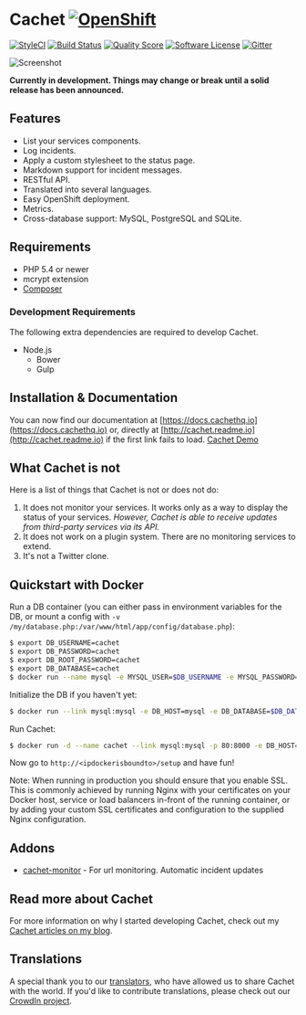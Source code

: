 # Cachet [![OpenShift](https://raw.githubusercontent.com/pcon/sticky-notes-quickstart/master/public/openshiftDeploy.png)](https://openshift.redhat.com/app/console/application_types/custom?name=cachethq&initial_git_url=https://github.com/StartledPhoenix/openshift-cachet.git&cartridges[]=php-5.4&cartridges[]=mysql-5.5)

[![StyleCI](https://styleci.io/repos/26730195/shield)](https://styleci.io/repos/26730195/)
[![Build Status](https://img.shields.io/travis/cachethq/Cachet.svg?style=flat-square)](https://travis-ci.org/cachethq/Cachet)
[![Quality Score](https://img.shields.io/scrutinizer/g/cachethq/Cachet.svg?style=flat-square)](https://scrutinizer-ci.com/g/cachethq/Cachet)
[![Software License](https://img.shields.io/badge/license-MIT-brightgreen.svg?style=flat-square)](LICENSE)
[![Gitter](https://img.shields.io/badge/gitter-join%20chat-brightgreen.svg?style=flat-square)](https://gitter.im/cachethq/Cachet?utm_source=badge&utm_medium=badge&utm_campaign=pr-badge)

![Screenshot](https://cachethq.io/img/main-interface.jpg)

**Currently in development. Things may change or break until a solid release has been announced.**

## Features

- List your services components.
- Log incidents.
- Apply a custom stylesheet to the status page.
- Markdown support for incident messages.
- RESTful API.
- Translated into several languages.
- Easy OpenShift deployment.
- Metrics.
- Cross-database support: MySQL, PostgreSQL and SQLite.

## Requirements

- PHP 5.4 or newer
- mcrypt extension
- [Composer](https://getcomposer.org)

### Development Requirements

The following extra dependencies are required to develop Cachet.

- Node.js
    + Bower
    + Gulp

## Installation & Documentation

You can now find our documentation at [https://docs.cachethq.io](https://docs.cachethq.io) or, directly at [http://cachet.readme.io](http://cachet.readme.io) if the first link fails to load. [Cachet Demo](https://demo.cachethq.io)

## What Cachet is not

Here is a list of things that Cachet is not or does not do:

1. It does not monitor your services. It works only as a way to display the status of your services. *However, Cachet is able to receive updates from third-party services via its API.*
2. It does not work on a plugin system. There are no monitoring services to extend.
3. It's not a Twitter clone.

## Quickstart with Docker

Run a DB container (you can either pass in environment variables for the DB, or mount a config with `-v /my/database.php:/var/www/html/app/config/database.php`):

```bash
$ export DB_USERNAME=cachet
$ export DB_PASSWORD=cachet
$ export DB_ROOT_PASSWORD=cachet
$ export DB_DATABASE=cachet
$ docker run --name mysql -e MYSQL_USER=$DB_USERNAME -e MYSQL_PASSWORD=$DB_PASSWORD  -e MYSQL_ROOT_PASSWORD=$DB_ROOT_PASSWORD -e MYSQL_DATABASE=$DB_DATABASE -d mysql
```

Initialize the DB if you haven't yet:

```bash
$ docker run --link mysql:mysql -e DB_HOST=mysql -e DB_DATABASE=$DB_DATABASE -e DB_USERNAME=$DB_USERNAME -e DB_PASSWORD=$DB_PASSWORD cachethq/cachet:latest php artisan migrate --force
```

Run Cachet:

```bash
$ docker run -d --name cachet --link mysql:mysql -p 80:8000 -e DB_HOST=mysql -e DB_DATABASE=$DB_DATABASE -e DB_USERNAME=$DB_USERNAME -e DB_PASSWORD=$DB_PASSWORD cachethq/cachet:latest
```

Now go to `http://<ipdockerisboundto>/setup` and have fun!

Note: When running in production you should ensure that you enable SSL.
This is commonly achieved by running Nginx with your certificates on your Docker host, service or load balancers in-front of the running container, or by adding your custom SSL certificates and configuration to the supplied Nginx configuration.

## Addons

- [cachet-monitor](https://github.com/castawaylabs/cachet-monitor) - For url monitoring. Automatic incident updates

## Read more about Cachet

For more information on why I started developing Cachet, check out my [Cachet articles on my blog](https://james-brooks.uk/tag/cachet/?utm_source=github&utm_medium=readme&utm_campaign=github-cachet).

## Translations

A special thank you to our [translators](https://crowdin.com/project/cachet/activity_stream), who have allowed us to share Cachet with the world. If you'd like to contribute translations, please check out our [CrowdIn project](https://crowdin.com/project/cachet).
